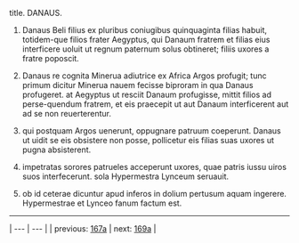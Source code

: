title. DANAUS.



1. Danaus Beli filius ex pluribus coniugibus quinquaginta filias habuit, totidem-que filios frater Aegyptus, qui Danaum fratrem et filias eius interficere uoluit ut regnum paternum solus obtineret; filiis uxores a fratre poposcit.



2. Danaus re cognita Minerua adiutrice ex Africa Argos profugit; tunc primum dicitur Minerua nauem fecisse biproram in qua Danaus profugeret. at Aegyptus ut resciit Danaum profugisse, mittit filios ad perse-quendum fratrem, et eis praecepit ut aut Danaum interficerent aut ad se non reuerterentur.



3. qui postquam Argos uenerunt, oppugnare patruum coeperunt. Danaus ut uidit se eis obsistere non posse, pollicetur eis filias suas uxores ut pugna absisterent.



4. impetratas sorores patrueles acceperunt uxores, quae patris iussu uiros suos interfecerunt. sola Hypermestra Lynceum seruauit.



5. ob id ceterae dicuntur apud inferos in dolium pertusum aquam ingerere. Hypermestrae et Lynceo fanum factum est.



---

| --- | --- |
| previous: [167a](../167a/) | next: [169a](../169a/) |